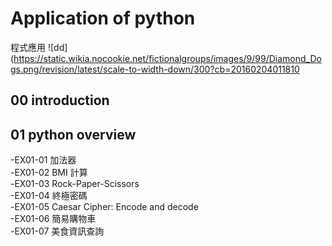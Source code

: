 # Application of python
程式應用  ![dd](https://static.wikia.nocookie.net/fictionalgroups/images/9/99/Diamond_Dogs.png/revision/latest/scale-to-width-down/300?cb=20160204011810
## 00 introduction
## 01 python overview
-EX01-01 加法器  
-EX01-02 BMI 計算  
-EX01-03 Rock-Paper-Scissors  
-EX01-04 終極密碼  
-EX01-05 Caesar Cipher: Encode and decode  
-EX01-06 簡易購物車  
-EX01-07 美食資訊查詢  

